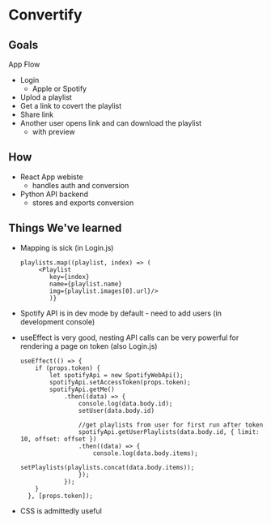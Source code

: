 # Convertify

## Goals
App Flow
- Login
    - Apple or Spotify
- Uplod a playlist
- Get a link to covert the playlist
- Share link
- Another user opens link and can download the playlist
    - with preview

## How
- React App webiste
    - handles auth and conversion
- Python API backend
    - stores and exports conversion

## Things We've learned
- Mapping is sick (in Login.js)
    ```
    playlists.map((playlist, index) => (
         <Playlist
            key={index}
            name={playlist.name}
            img={playlist.images[0].url}/>
            )}
    ```

- Spotify API is in dev mode by default - need to add users (in development console)
- useEffect is very good, nesting API calls can be very powerful for rendering a page on token (also Login.js)
    ```
    useEffect(() => {
        if (props.token) {
            let spotifyApi = new SpotifyWebApi();
            spotifyApi.setAccessToken(props.token);
            spotifyApi.getMe()
                .then((data) => {
                    console.log(data.body.id);
                    setUser(data.body.id)

                    //get playlists from user for first run after token
                    spotifyApi.getUserPlaylists(data.body.id, { limit: 10, offset: offset })
                    .then((data) => {
                        console.log(data.body.items);
                        setPlaylists(playlists.concat(data.body.items));
                    });
                });
        }
      }, [props.token]);
    ```
- CSS is admittedly useful
